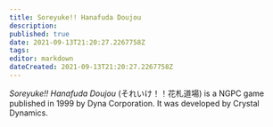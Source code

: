 ```yaml
---
title: Soreyuke!! Hanafuda Doujou
description: 
published: true
date: 2021-09-13T21:20:27.2267758Z 
tags: 
editor: markdown
dateCreated: 2021-09-13T21:20:27.2267758Z
---
```

_Soreyuke!! Hanafuda Doujou_ (<span lang='ja'>それいけ！！花札道場</span>) is a NGPC game published in 1999 by Dyna Corporation.
It was developed by Crystal Dynamics.
